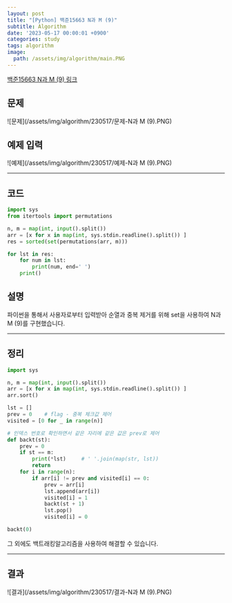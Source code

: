 ```yaml
---
layout: post
title: "[Python] 백준15663 N과 M (9)"
subtitle: Algorithm
date: '2023-05-17 00:00:01 +0900'
categories: study
tags: algorithm
image:
  path: /assets/img/algorithm/main.PNG
---
```


[백준15663 N과 M (9) 링크](https://www.acmicpc.net/problem/15663)

<!--more-->

## 문제
![문제](/assets/img/algorithm/230517/문제-N과 M (9).PNG)

## 예제 입력
![예제](/assets/img/algorithm/230517/예제-N과 M (9).PNG)

---

## 코드
```Python
import sys
from itertools import permutations

n, m = map(int, input().split())
arr = [x for x in map(int, sys.stdin.readline().split()) ]
res = sorted(set(permutations(arr, m)))

for lst in res:
    for num in lst:
        print(num, end=' ')
    print()
```
## 설명
파이썬을 통해서 사용자로부터 입력받아 순열과 중복 제거를 위해 set을 사용하여 N과 M (9)를 구현했습니다. <br>

---

## 정리
```Python
import sys

n, m = map(int, input().split())
arr = [x for x in map(int, sys.stdin.readline().split()) ]
arr.sort()

lst = []
prev = 0    # flag - 중복 체크값 제어
visited = [0 for _ in range(n)]

# 인덱스 번호로 확인하면서 같은 자리에 같은 값은 prev로 제어
def backt(st):
    prev = 0
    if st == m:
        print(*lst)     # ' '.join(map(str, lst))
        return
    for i in range(n):
        if arr[i] != prev and visited[i] == 0:
            prev = arr[i]
            lst.append(arr[i])
            visited[i] = 1
            backt(st + 1)
            lst.pop()
            visited[i] = 0

backt(0)
```
그 외에도 백트래킹알고리즘을 사용하여 해결할 수 있습니다. <br>

---

## 결과
![결과](/assets/img/algorithm/230517/결과-N과 M (9).PNG)